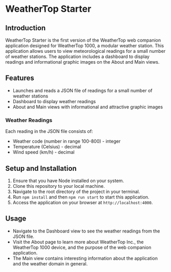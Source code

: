 # WeatherTop Starter

## Introduction

WeatherTop Starter is the first version of the WeatherTop web companion application designed for WeatherTop 1000, a modular weather station. This application allows users to view meteorological readings for a small number of weather stations. The application includes a dashboard to display readings and informational graphic images on the About and Main views.

## Features

- Launches and reads a JSON file of readings for a small number of weather stations
- Dashboard to display weather readings
- About and Main views with informational and attractive graphic images

### Weather Readings

Each reading in the JSON file consists of:

- Weather code (number in range 100-800) - integer
- Temperature (Celsius) - decimal
- Wind speed (km/h) - decimal

## Setup and Installation

1. Ensure that you have Node installed on your system.
2. Clone this repository to your local machine.
3. Navigate to the root directory of the project in your terminal.
4. Run `npm install` and then `npm run start` to start this application.
5. Access the application on your browser at `http://localhost:4000`.

## Usage

- Navigate to the Dashboard view to see the weather readings from the JSON file.
- Visit the About page to learn more about WeatherTop Inc., the WeatherTop 1000 device, and the purpose of the web companion application.
- The Main view contains interesting information about the application and the weather domain in general.
